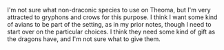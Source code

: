 I'm not sure what non-draconic species to use on Theoma, but I'm very attracted to gryphons and crows for this purpose.  I think I want some kind of avians to be part of the setting, as in my prior notes, though I need to start over on the particular choices.  I think they need some kind of gift as the dragons have, and I'm not sure what to give them.